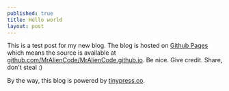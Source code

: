 ```yaml
---
published: true
title: Hello world
layout: post
---
```

This is a test post for my new blog. The blog is hosted on [Github Pages](http://pages.github.com/) which means the source is available at [github.com/MrAlienCode/MrAlienCode.github.io](http://github.com/MrAlienCode/MrAlienCode.github.io). Be nice. Give credit. Share, don't steal :)

By the way, this blog is powered by [tinypress.co](https://tinypress.co).